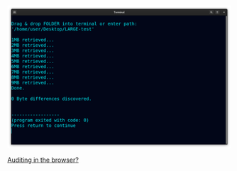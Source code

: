 <!--
Preserve any file by storing copies, then retrieve it from all (corrupted) copies.
-->



<p align="center">
  <img src="https://raw.githubusercontent.com/compromise-evident/Overkillintegrity/main/Other/Terminal_fc895da0241c40867062b46afd386816ba5ad926d5f9d99a899a080f034967e5.png">
</p>

[Auditing in the browser?](https://coliru.stacked-crooked.com/a/0949e48bb3bbe8a9)
